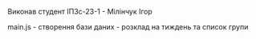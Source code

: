 Виконав студент ІПЗс-23-1 - Мілінчук Ігор

main.js - створення бази даних - розклад на тиждень та список групи
